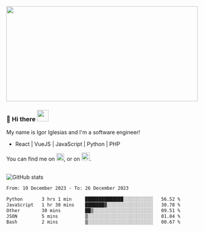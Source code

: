 <img src="https://c.tenor.com/KjVxfRrrncUAAAAd/matrix.gif" width="100%" height="250px">

### 🔭 Hi there <img src="https://raw.githubusercontent.com/MartinHeinz/MartinHeinz/master/wave.gif" width="30px">


My name is Igor Iglesias and I'm a software engineer!
<br>

<ul>
  <li> React | VueJS | JavaScript | Python | PHP </li>
</ul>
You can find me on <a href="https://twitter.com/IgorIglesias5"><img src="https://i.imgur.com/JLLlB5S.png" width="20px"></a>, or on <a href="https://www.linkedin.com/in/igor-iglesias-62478428/"><img src="https://i.imgur.com/PXyIkWx.png" width="22px"></a>.

<br>
<br>

![GitHub stats](https://github-readme-stats.vercel.app/api?username=igoiglesias&show_icons=true&count_private=true&theme=chartreuse-dark&hide_title=true)

<!--START_SECTION:waka-->

```txt
From: 19 December 2023 - To: 26 December 2023

Python       3 hrs 1 min     ██████████████░░░░░░░░░░░   56.52 %
JavaScript   1 hr 38 mins    ███████▓░░░░░░░░░░░░░░░░░   30.78 %
Other        30 mins         ██▒░░░░░░░░░░░░░░░░░░░░░░   09.51 %
JSON         5 mins          ▒░░░░░░░░░░░░░░░░░░░░░░░░   01.84 %
Bash         2 mins          ▒░░░░░░░░░░░░░░░░░░░░░░░░   00.67 %
```

<!--END_SECTION:waka-->
